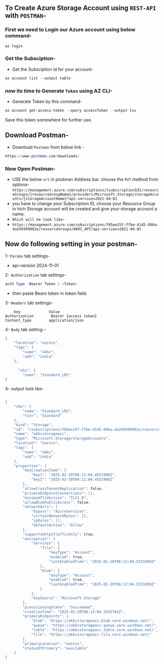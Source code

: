 ## To Create Azure Storage Account using `REST-API` with `POSTMAN`-
### First we need to Login our Azure account using below command-
```powershell
az login
```

### Get the Subsciption-
- Get the Subsciption id for your account-
```powershell
az account list --output table
```
### now its time to Generate `Token` using AZ CLI-
- Generate Token by this command-
```powershell
az account get-access-token --query accessToken --output tsv
```
Save this token somewhere for further use.
## Download Postman-
- Download `Postman` from below link - 
```powershell
https://www.postman.com/downloads/
```
### Now Open Postman-
- USE the below `url` in postman Address bar. choose the `PUT` method from options-
`https://management.azure.com/subscriptions/{subscriptionId}/resourceGroups/{resourceGroupName}/providers/Microsoft.Storage/storageAccounts/{storageAccountName}?api-version=2021-04-01`
- you have to change your Subscription ID, choose your Resource Group in hich Storage account will be created and give your storage account a name.
- `Which will be look like`-
- `https://management.azure.com/subscriptions/f85ee25f-ffbe-4145-896a-4a245999982e/resourceGroups/AKKC_API?api-version=2021-04-01`
## Now do following setting in your postman-
1- `Params` tab settings-
- api-version       2024-11-01 

2- `Authorization` tab settings-
```powershell
auth Type -Bearer Token | <Token>
```
- then paste Beare token in token field.
  
3- `Headers` tab settings-
```poweershell
    key             Value
Authorization        Bearer {access token}
Content_type        application/json
```

4- `Body` tab setting--
```powershell
{
    "location": "eastus",
    "tags": {
        "name": "akkc", 
        "add": "india"
    },
    
      "sku": {
        "name": "Standard_LRS"
}
```

4- output look like-
```powershell

{
    "sku": {
        "name": "Standard_LRS",
        "tier": "Standard"
    },
    "kind": "Storage",
    "id": "/subscriptions/f85ee25f-ffbe-4145-896a-4a245999982e/resourceGroups/AKKC_API/providers/Microsoft.Storage/storageAccounts/akkcstorageacc",
    "name": "akkcstorageacc",
    "type": "Microsoft.Storage/storageAccounts",
    "location": "eastus",
    "tags": {
        "name": "akkc",
        "add": "india"
    },
    "properties": {
        "keyCreationTime": {
            "key1": "2025-02-20T06:12:04.4551998Z",
            "key2": "2025-02-20T06:12:04.4551998Z"
        },
        "allowCrossTenantReplication": false,
        "privateEndpointConnections": [],
        "minimumTlsVersion": "TLS1_0",
        "allowBlobPublicAccess": false,
        "networkAcls": {
            "bypass": "AzureServices",
            "virtualNetworkRules": [],
            "ipRules": [],
            "defaultAction": "Allow"
        },
        "supportsHttpsTrafficOnly": true,
        "encryption": {
            "services": {
                "file": {
                    "keyType": "Account",
                    "enabled": true,
                    "lastEnabledTime": "2025-02-20T06:12:04.5333289Z"
                },
                "blob": {
                    "keyType": "Account",
                    "enabled": true,
                    "lastEnabledTime": "2025-02-20T06:12:04.5333289Z"
                }
            },
            "keySource": "Microsoft.Storage"
        },
        "provisioningState": "Succeeded",
        "creationTime": "2025-02-20T06:12:04.3145764Z",
        "primaryEndpoints": {
            "blob": "https://akkcstorageacc.blob.core.windows.net/",
            "queue": "https://akkcstorageacc.queue.core.windows.net/",
            "table": "https://akkcstorageacc.table.core.windows.net/",
            "file": "https://akkcstorageacc.file.core.windows.net/"
        },
        "primaryLocation": "eastus",
        "statusOfPrimary": "available"
    }
}
```
